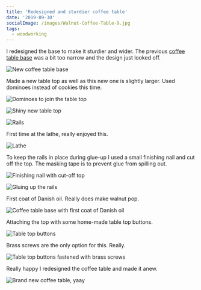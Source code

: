 ```yaml
---
title: 'Redesigned and sturdier coffee table'
date: '2019-09-30'
socialImage: /images/Walnut-Coffee-Table-9.jpg
tags:
  - woodworking
---
```


I redesigned the base to make it sturdier and wider. The previous [coffee table base](../coffee-table-base) was a bit too narrow and the design just looked off.​

![New coffee table base](/images/Walnut-Coffee-Table-0.jpg)

Made a new table top as well as this new one is slightly larger. Used dominoes instead of cookies this time. 

![Dominoes to join the table top](/images/Walnut-Coffee-Table-1.jpg)

![Shiny new table top](/images/Walnut-Coffee-Table-2.jpg)

![Rails](/images/Walnut-Coffee-Table-3.jpg)

First time at the lathe, really enjoyed this.

![Lathe](/images/Wood-turning.jpg)

To keep the rails in place during glue-up I used a small finishing nail and cut off the top. The masking tape is to prevent glue from spilling out.

![Finishing nail with cut-off top](/images/Walnut-Coffee-Table-4.jpg)

![Gluing up the rails](/images/Walnut-Coffee-Table-5.jpg)

First coat of Danish oil. Really does make walnut pop.

![Coffee table base with first coat of Danish oil](/images/Walnut-Coffee-Table-6.jpg)

Attaching the top with some home-made table top buttons. 

![Table top buttons](/images/Walnut-Coffee-Table-8.jpg)

Brass screws are the only option for this. Really.

![Table top buttons fastened with brass screws](/images/Walnut-Coffee-Table-9.jpg)

Really happy I redesigned the coffee table and made it anew.

![Brand new coffee table, yaay](/images/Walnut-Coffee-Table-10.jpg)